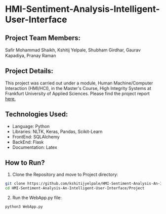 # HMI-Sentiment-Analysis-Intelligent-User-Interface


## Project Team Members: 
Saﬁr Mohammad Shaikh, Kshitij Yelpale, Shubham Girdhar, Gaurav Kapadiya, Pranay Raman

## Project Details:
This project was carried out under a module, Human Machine/Computer Interaction (HMI/HCI), in the Master's Course, High Integrity Systems at Frankfurt University of Applied Sciences. Please find the project report [here.](Documentation/LSTM_Bayes_Sentiment_Analysis/Scientific_Report.pdf)

## Technologies Used:
* Language: Python
* Libraries: NLTK, Keras, Pandas, Scikit-Learn
* FrontEnd: SQLAlchemy
* BackEnd: Flask
* Documentation: Latex

## How to Run?
1. Clone the Repository and move to Project directory:
```sh
git clone https://github.com/kshitijyelpale/HMI-Sentiment-Analysis-An-Intelligent-User-Interface.git
cd HMI-Sentiment-Analysis-An-Intelligent-User-Interface/Project
```
2. Run the WebApp.py file:
```sh
python3 WebApp.py
```
